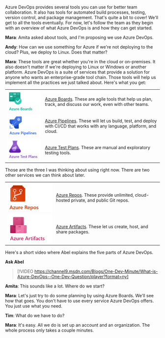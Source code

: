 Azure DevOps provides several tools you can use for better team collaboration. It also has tools for automated build processes, testing, version control, and package management. That's quite a bit to cover! We'll get to all the tools eventually. For now, let's follow the team as they begin with an overview of what Azure DevOps is and how they can get started.

**Mara**: Amita asked about tools, and I'm proposing we use Azure DevOps.

**Andy**: How can we use something for Azure if we're not deploying to the cloud? Plus, we deploy to Linux. Does that matter?

**Mara**: These tools are great whether you're in the cloud or on-premises. It also doesn't matter if we're deploying to Linux or Windows or another platform. Azure DevOps is a suite of services that provide a solution for anyone who wants an enterprise-grade tool chain. Those tools will help us implement all the practices we just talked about. Here's what you get:

| | |
|-|-|
|![Azure Boards](../media/azure-boards.png)|[Azure Boards](https://azure.microsoft.com/services/devops/boards?azure-portal=true). These are agile tools that help us plan, track, and discuss our work, even with other teams.|
|![Azure Pipelines](../media/azure-pipelines.png)|[Azure Pipelines](https://azure.microsoft.com/services/devops/pipelines?azure-portal=true). These will let us build, test, and deploy with CI/CD that works with any language, platform, and cloud.|
|![Azure Test Plans](../media/azure-test-plans.png)|[Azure Test Plans](https://azure.microsoft.com/services/devops/test-plans?azure-portal=true). These are manual and exploratory testing tools.|

Those are the three I was thinking about using right now. There are two other services we can think about later.

| | |
|-|-|
|![Azure Repos](../media/azure-repos.png)|[Azure Repos](https://azure.microsoft.com/services/devops/repos?azure-portal=true). These provide unlimited, cloud-hosted private, and public Git repos.|
|![Azure Artifacts](../media/azure-artifacts.png)|[Azure Artifacts](https://azure.microsoft.com/services/devops/artifacts?azure-portal=true). These let us create, host, and share packages.|

Here's a short video where Abel explains the five parts of Azure DevOps.

**Ask Abel**

> [!VIDEO https://channel9.msdn.com/Blogs/One-Dev-Minute/What-is-Azure-DevOps--One-Dev-Question/player?format=ny]

**Amita**: This sounds like a lot. Where do we start?

**Mara**: Let's just try to do some planning by using Azure Boards. We'll see how that goes. You don't have to use every service Azure DevOps offers. You just use what you need.

**Tim**: What do we have to do?

**Mara**: It's easy. All we do is set up an account and an organization. The whole process only takes a couple minutes.
